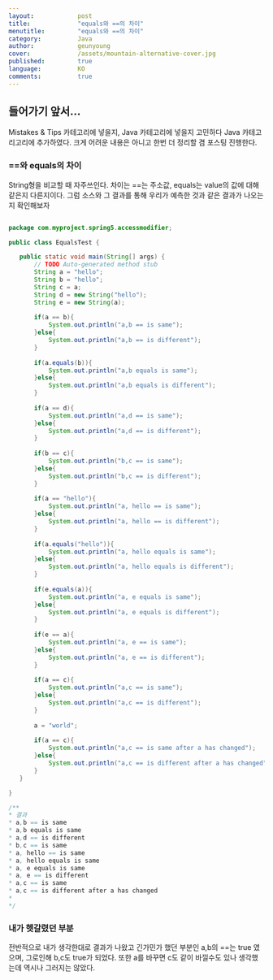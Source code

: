 ```yaml
---
layout:            post
title:             "equals와 ==의 차이"
menutitle:         "equals와 ==의 차이"
category:          Java
author:            geunyoung
cover:             /assets/mountain-alternative-cover.jpg
published:         true
language:          KO
comments:          true
---
```


## 들어가기 앞서...
  
 Mistakes & Tips 카테고리에 넣을지, Java 카테고리에 넣을지 고민하다 Java 카테고리고리에 추가하였다. 크게 어려운 내용은 아니고 한번 더 정리할 겸 포스팅 진행한다.
  
  
### ==와 equals의 차이
  
 String형을 비교할 때 자주쓰인다. 차이는 ==는 주소값, equals는 value의 값에 대해 같은지 다른지이다. 그럼 소스와 그 결과를 통해 우리가 예측한 것과 같은 결과가 나오는지 확인해보자
 
 ```java
 
 package com.myproject.spring5.accessmodifier;

public class EqualsTest {

	public static void main(String[] args) {
		// TODO Auto-generated method stub
		String a = "hello";
		String b = "hello";
		String c = a;
		String d = new String("hello");
		String e = new String(a);
		
		if(a == b){
			System.out.println("a,b == is same");
		}else{
			System.out.println("a,b == is different");	
		}
		
		if(a.equals(b)){
			System.out.println("a,b equals is same");
		}else{
			System.out.println("a,b equals is different");			
		}
		
		if(a == d){
			System.out.println("a,d == is same");
		}else{
			System.out.println("a,d == is different");	
		}
		
		if(b == c){
			System.out.println("b,c == is same");
		}else{
			System.out.println("b,c == is different");	
		}
		
		if(a == "hello"){
			System.out.println("a, hello == is same");
		}else{
			System.out.println("a, hello == is different");			
		}
		
		if(a.equals("hello")){
			System.out.println("a, hello equals is same");
		}else{
			System.out.println("a, hello equals is different");			
		}
		
		if(e.equals(a)){
			System.out.println("a, e equals is same");
		}else{
			System.out.println("a, e equals is different");			
		}
		
		if(e == a){
			System.out.println("a, e == is same");
		}else{
			System.out.println("a, e == is different");			
		}
		
		if(a == c){
			System.out.println("a,c == is same");
		}else{
			System.out.println("a,c == is different");	
		}
		
		a = "world";
		
 		if(a == c){
			System.out.println("a,c == is same after a has changed");
		}else{
			System.out.println("a,c == is different after a has changed");	
		}
	}

}

/**
 * 결과
 * a,b == is same
 * a,b equals is same
 * a,d == is different
 * b,c == is same
 * a, hello == is same
 * a, hello equals is same
 * a, e equals is same
 * a, e == is different
 * a,c == is same
 * a,c == is different after a has changed
 * 
 */
 
 ```
  
  
### 내가 헷갈렸던 부분  
  
 전반적으로 내가 생각한대로 결과가 나왔고 긴가민가 했던 부분인 a,b의 ==는 true 였으며, 그로인해 b,c도 true가 되었다. 또한 a를 바꾸면 c도 같이 바낄수도 있나 생각했는데 역시나 그러지는 않았다.
